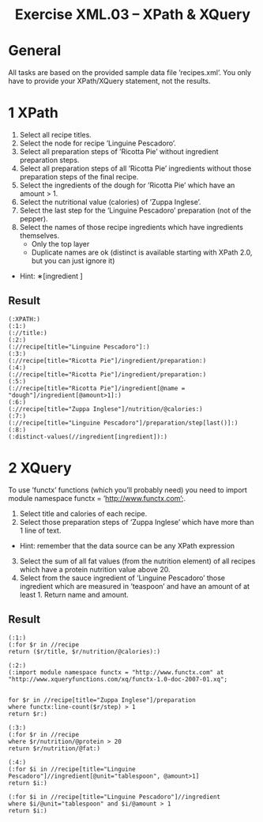 # <center>Exercise XML.03 – XPath & XQuery</center>
# General
All tasks are based on the provided sample data file ’recipes.xml’. You only have to provide your XPath/XQuery statement, not the results.
# 1 XPath
1. Select all recipe titles.
2. Select the node for recipe ’Linguine Pescadoro’.
3. Select all preparation steps of ’Ricotta Pie’ without ingredient preparation steps.
4. Select all preparation steps of all ’Ricotta Pie’ ingredients without those preparation steps
of the final recipe.
5. Select the ingredients of the dough for ’Ricotta Pie’ which have an amount > 1.
6. Select the nutritional value (calories) of ’Zuppa Inglese’.
7. Select the last step for the ’Linguine Pescadoro’ preparation (not of the pepper).
8. Select the names of those recipe ingredients which have ingredients themselves.
    - Only the top layer
    - Duplicate names are ok (distinct is available starting with XPath 2.0, but you can just
    ignore it)
- Hint: ∗[ingredient ]

## Result
```xq
(:XPATH:)
(:1:)
(://title:)
(:2:)
(://recipe[title="Linguine Pescadoro"]:)
(:3:)
(://recipe[title="Ricotta Pie"]/ingredient/preparation:)
(:4:)
(://recipe[title="Ricotta Pie"]/ingredient/preparation:)
(:5:)
(://recipe[title="Ricotta Pie"]/ingredient[@name = "dough"]/ingredient[@amount>1]:)
(:6:)
(://recipe[title="Zuppa Inglese"]/nutrition/@calories:)
(:7:)
(://recipe[title="Linguine Pescadoro"]/preparation/step[last()]:)
(:8:)
(:distinct-values(//ingredient[ingredient]):)
```

# 2 XQuery
To use ’functx’ functions (which you’ll probably need) you need to import module namespace functx = ’http://www.functx.com’;.
1. Select title and calories of each recipe.
2. Select those preparation steps of ’Zuppa Inglese’ which have more than 1 line of text.
- Hint: remember that the data source can be any XPath expression
3. Select the sum of all fat values (from the nutrition element) of all recipes which have a
protein nutrition value above 20.
4. Select from the sauce ingredient of ’Linguine Pescadoro’ those ingredient which are measured
in ’teaspoon’ and have an amount of at least 1. Return name and amount.

## Result
```xq
(:1:)
(:for $r in //recipe
return ($r/title, $r/nutrition/@calories):)

(:2:)
(:import module namespace functx = "http://www.functx.com" at "http://www.xqueryfunctions.com/xq/functx-1.0-doc-2007-01.xq";


for $r in //recipe[title="Zuppa Inglese"]/preparation
where functx:line-count($r/step) > 1
return $r:)

(:3:)
(:for $r in //recipe
where $r/nutrition/@protein > 20
return $r/nutrition/@fat:)

(:4:)
(:for $i in //recipe[title="Linguine Pescadoro"]//ingredient[@unit="tablespoon", @amount>1]
return $i:)

(:for $i in //recipe[title="Linguine Pescadoro"]//ingredient
where $i/@unit="tablespoon" and $i/@amount > 1
return $i:)

```